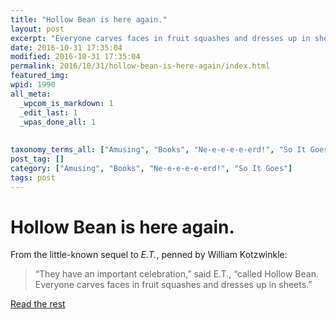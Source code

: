 ```yaml
---
title: "Hollow Bean is here again."
layout: post
excerpt: "Everyone carves faces in fruit squashes and dresses up in sheets."
date: 2016-10-31 17:35:04
modified: 2016-10-31 17:35:04
permalink: 2016/10/31/hollow-bean-is-here-again/index.html
featured_img: 
wpid: 1990
all_meta: 
  _wpcom_is_markdown: 1
  _edit_last: 1
  _wpas_done_all: 1
  
  
taxonomy_terms_all: ["Amusing", "Books", "Ne-e-e-e-e-erd!", "So It Goes"]
post_tag: []
category: ["Amusing", "Books", "Ne-e-e-e-e-erd!", "So It Goes"]
tags: post
---
```


# Hollow Bean is here again.

From the little-known sequel to *E.T.*, penned by William Kotzwinkle:

> “They have an important celebration,” said E.T., “called Hollow Bean. Everyone carves faces in fruit squashes and dresses up in sheets.”

[Read the rest](https://patrickjohanneson.com/2005/10/31/explain-said-the-interrogation-machine/)